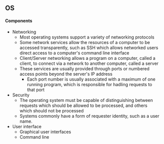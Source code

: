 ## OS

#### Components
* Networking
    * Most operating systems support a variety of networking protocols
    * Some network services allow the resources of a computer to be accessed transparently, such as SSH which allows networked users direct access to a computer's command line interface
    * Client/Server networking allows a program on a computer, called a client, to connect via a network to another computer, called a server
    * These services are usually provided through ports or numbered access points beyond the server's IP address
        * Each port number is usually associated with a maximum of one running program, which is responsible for hadling requests to that port
* Security
    * The operating system must be capable of distinguishing between requests which should be allowed to be processed, and others which should not be processed
    * Systems commonly have a form of requester identity, such as a user name.
* User interface
    * Graphical user interfaces
    * Command line